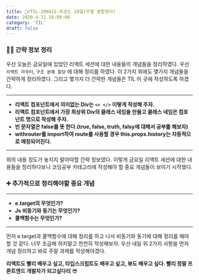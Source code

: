 ```yaml
---
title: 🏃‍♂️TIL-200411-위코드 20일(주말 종합정리)
date: 2020-4-11 16:00:00
category: 'TIL'
draft: false
---
```




### 🤲🏻 간략 정보 정리

우선 오늘은 금요일에 있었던 리액트 세션에 대한 내용들의 개념들을 정리하였다. 우선 `리액트 라우터`, `구조 분해 할당` 에 대해 정리를 하였다. 이 2가지 외에도 몇가지 개념들을 간략하게 정리하였다.  그리고 몇가지 더 간략한 개념들은 TIL 이 곳에 작성하도록 하겠다.

---

- **리액트 컴포넌트에서 의미없는 Div는 `<> </>` 이렇게 작성해 주자.**
- **리액트 컴포넌트에서 가장 최상위 Div의 클래스 네임을 만들고 클래스 네임은 컴포넌트 명으로 작성해 주자.**
- **빈 문자열은 false를 뜻 한다.(true, false, truth, falsy에 대해서 공부를 해보자)**
- **withrouter를 import하여 route를 사용할 경우 this.props.history는 자동적으로 매칭되어진다.**

---

위의 내용 정도가 놓치지 말아야할 간략 정보였다. 이렇게 금요일 리액트 세션에 대한 내용들을 정리하다보니 코딩공부 카테고리에 작성해야 할 중요 개념들이 보이기 시작했다.



### ➕ 추가적으로 정리해야할 중요 개념

  

---

- **e.target의 무엇인가?**
- **Js 비동기와 동기는 무엇인가?**
- **콜백함수는 무엇인가?**

---

먼저 e.target과 콜백함수에 대해 정리를 하고 나서 비동기와 동기에 대해 정리를 해야 할 것 같다. 너무 조급해 하지말고 천천히 작성해보자. 우선 내일 위 2가지 사항을 먼저 개념 정리하고 바로 주말 과제를 작성해야겠다.



**리액트도 빨리 배우고 싶고, 타입스크립트도 배우고 싶고, 뷰도 배우고 싶다. 빨리 정말 프론트엔드 개발자가 되고싶다리**  😎

